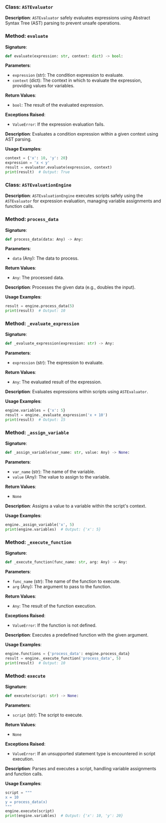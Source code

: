 
### Class: `ASTEvaluator`

**Description**:
`ASTEvaluator` safely evaluates expressions using Abstract Syntax Tree (AST) parsing to prevent unsafe operations.

### Method: `evaluate`

**Signature**:
```python
def evaluate(expression: str, context: dict) -> bool:
```

**Parameters**:
- `expression` (str): The condition expression to evaluate.
- `context` (dict): The context in which to evaluate the expression, providing values for variables.

**Return Values**:
- `bool`: The result of the evaluated expression.

**Exceptions Raised**:
- `ValueError`: If the expression evaluation fails.

**Description**:
Evaluates a condition expression within a given context using AST parsing.

**Usage Examples**:
```python
context = {'x': 10, 'y': 20}
expression = 'x < y'
result = evaluator.evaluate(expression, context)
print(result)  # Output: True
```

### Class: `ASTEvaluationEngine`

**Description**:
`ASTEvaluationEngine` executes scripts safely using the `ASTEvaluator` for expression evaluation, managing variable assignments and function calls.

### Method: `process_data`

**Signature**:
```python
def process_data(data: Any) -> Any:
```

**Parameters**:
- `data` (Any): The data to process.

**Return Values**:
- `Any`: The processed data.

**Description**:
Processes the given data (e.g., doubles the input).

**Usage Examples**:
```python
result = engine.process_data(5)
print(result)  # Output: 10
```

### Method: `_evaluate_expression`

**Signature**:
```python
def _evaluate_expression(expression: str) -> Any:
```

**Parameters**:
- `expression` (str): The expression to evaluate.

**Return Values**:
- `Any`: The evaluated result of the expression.

**Description**:
Evaluates expressions within scripts using `ASTEvaluator`.

**Usage Examples**:
```python
engine.variables = {'x': 5}
result = engine._evaluate_expression('x + 10')
print(result)  # Output: 15
```

### Method: `_assign_variable`

**Signature**:
```python
def _assign_variable(var_name: str, value: Any) -> None:
```

**Parameters**:
- `var_name` (str): The name of the variable.
- `value` (Any): The value to assign to the variable.

**Return Values**:
- `None`

**Description**:
Assigns a value to a variable within the script's context.

**Usage Examples**:
```python
engine._assign_variable('x', 5)
print(engine.variables)  # Output: {'x': 5}
```

### Method: `_execute_function`

**Signature**:
```python
def _execute_function(func_name: str, arg: Any) -> Any:
```

**Parameters**:
- `func_name` (str): The name of the function to execute.
- `arg` (Any): The argument to pass to the function.

**Return Values**:
- `Any`: The result of the function execution.

**Exceptions Raised**:
- `ValueError`: If the function is not defined.

**Description**:
Executes a predefined function with the given argument.

**Usage Examples**:
```python
engine.functions = {'process_data': engine.process_data}
result = engine._execute_function('process_data', 5)
print(result)  # Output: 10
```

### Method: `execute`

**Signature**:
```python
def execute(script: str) -> None:
```

**Parameters**:
- `script` (str): The script to execute.

**Return Values**:
- `None`

**Exceptions Raised**:
- `ValueError`: If an unsupported statement type is encountered in script execution.

**Description**:
Parses and executes a script, handling variable assignments and function calls.

**Usage Examples**:
```python
script = """
x = 10
y = process_data(x)
"""
engine.execute(script)
print(engine.variables)  # Output: {'x': 10, 'y': 20}
```
